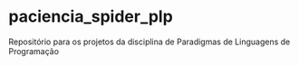 # paciencia_spider_plp
Repositório para os projetos da disciplina de Paradigmas de Linguagens de Programação
